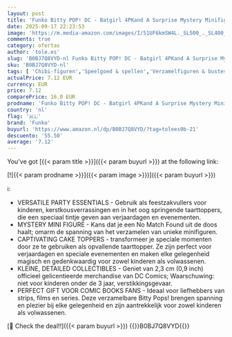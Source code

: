 ```yaml
---
layout: post
title: 'Funko Bitty POP! DC - Batgirl 4PKand A Surprise Mystery Minifiguur - 0.9 Inch  2.2 Cm  - DC Comics Verzamelobject - Stapelbare Display Plank Inbegrepen - Cadeau Idee - Feest Zakjes Kous'
date: 2025-09-17 22:23:53
image: 'https://m.media-amazon.com/images/I/51UF6kmSW4L._SL500_._SL400_.jpg'
comments: true
category: ofertas
author: 'tole.es'
slug: 'B0BJ7Q8VYD-nl Funko Bitty POP! DC - Batgirl 4PKand A Surprise Mystery...'
sku: 'B0BJ7Q8VYD-nl'
tags: [ 'Chibi-figuren','Speelgoed & spellen','Verzamelfiguren & bustes','Verzamelspeelgoed','funko','🇳🇱', ]
actualPrice: 7.12 EUR
currency: EUR
price: 7.12
comparePrice: 16.0 EUR
prodname: 'Funko Bitty POP! DC - Batgirl 4PKand A Surprise Mystery Minifiguur - 0.9 Inch  2.2 Cm  - DC Comics Verzamelobject - Stapelbare Display Plank Inbegrepen - Cadeau Idee - Feest Zakjes Kous'
country: 'nl'
flag: '🇳🇱'
brand: 'Funko'
buyurl: 'https://www.amazon.nl/dp/B0BJ7Q8VYD/?tag=tolees0b-21'
descuento: '55.50'
average: '7.12'
---
```


You've got [{{< param title >}}]({{< param buyurl >}}) at the following link:

[![{{< param prodname >}}]({{< param image >}})]({{< param buyurl >}})

ℹ️:

- VERSATILE PARTY ESSENTIALS - Gebruik als feestzakvullers voor kinderen, kerstkousverrassingen en in het oog springende taarttoppers, die een speciaal tintje geven aan verjaardagen en evenementen.
- MYSTERY MINI FIGURE - Kans dat je een No Match Found uit de doos haalt; omarm de spanning van het verzamelen van unieke minifiguren.
- CAPTIVATING CAKE TOPPERS - transformeer je speciale momenten door ze te gebruiken als opvallende taarttopper. Ze zijn perfect voor verjaardagen en speciale evenementen en maken elke gelegenheid magisch en gedenkwaardig voor zowel kinderen als volwassenen.
- KLEINE, DETAILED COLLECTIBLES - Geniet van 2,3 cm (0,9 inch) officieel gelicentieerde merchandise van DC Comics; Waarschuwing: niet voor kinderen onder de 3 jaar, verstikkingsgevaar.
- PERFECT GIFT VOOR COMIC BOOKS FANS - Ideaal voor liefhebbers van strips, films en series. Deze verzamelbare Bitty Pops! brengen spanning en plezier bij elke gelegenheid en zijn aantrekkelijk voor zowel kinderen als volwassenen.

[🛒 Check the deal!!]({{< param buyurl >}})
{{<world>}}B0BJ7Q8VYD{{</world>}}
